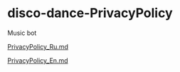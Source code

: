 # disco-dance-PrivacyPolicy

Music bot

[PrivacyPolicy_Ru.md](https://github.com/agzatre/disco-dance-PrivacyPolicy/blob/main/PrivacyPolicy_Ru.md)

[PrivacyPolicy_En.md](https://github.com/agzatre/disco-dance-PrivacyPolicy/blob/main/PrivacyPolicy_En.md)
